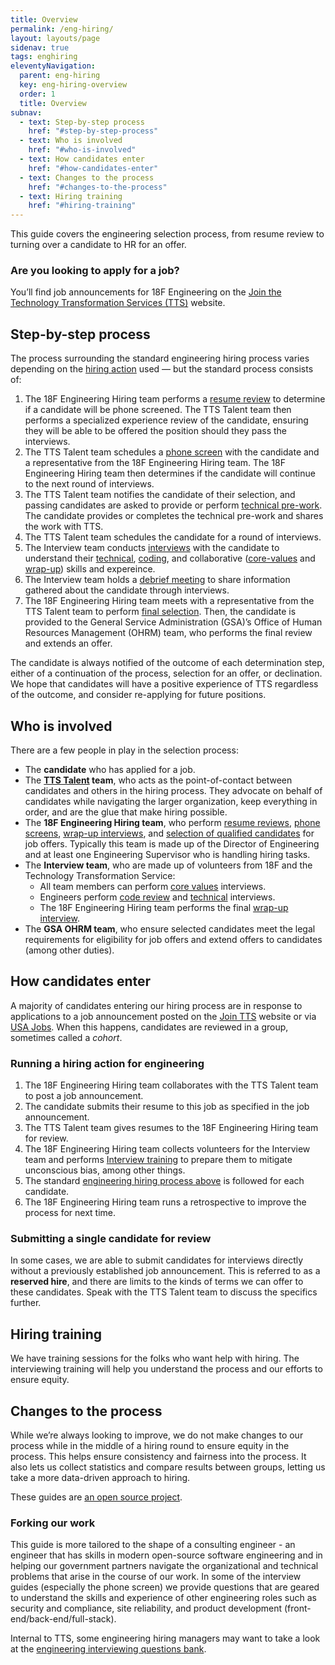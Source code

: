```yaml
---
title: Overview
permalink: /eng-hiring/
layout: layouts/page
sidenav: true
tags: enghiring
eleventyNavigation: 
  parent: eng-hiring
  key: eng-hiring-overview
  order: 1
  title: Overview
subnav:
  - text: Step-by-step process
    href: "#step-by-step-process"
  - text: Who is involved
    href: "#who-is-involved"
  - text: How candidates enter
    href: "#how-candidates-enter"
  - text: Changes to the process
    href: "#changes-to-the-process"
  - text: Hiring training
    href: "#hiring-training"
---
```


This guide covers the engineering selection process, from resume review to turning over a candidate to HR for an offer.

<div class="usa-alert usa-alert--info">
  <div class="usa-alert__body">
    <h3 class="usa-alert__heading">Are you looking to apply for a job?</h3>
    <p class="usa-alert__text">
      You’ll find job announcements for 18F Engineering on the <a href="https://join.tts.gsa.gov/">Join the Technology Transformation Services (TTS)</a> website.
    </p>
  </div>
</div>

## Step-by-step process

The process surrounding the standard engineering hiring process varies depending on the [hiring action](https://handbook.tts.gsa.gov/hiring/) used — but the standard process consists of:

1. The 18F Engineering Hiring team performs a [resume review][resume-review-guide] to determine if a candidate will be phone screened. The TTS Talent team then performs a specialized experience review of the candidate, ensuring they will be able to be offered the position should they pass the interviews.
1. The TTS Talent team schedules a [phone screen][phone-screen-guide] with the candidate and a representative from the 18F Engineering Hiring team. The 18F Engineering Hiring team then determines if the candidate will continue to the next round of interviews.
1. The TTS Talent team notifies the candidate of their selection, and passing candidates are asked to provide or perform [technical pre-work]({{site.baseurl}}/pre-work/). The candidate provides or completes the technical pre-work and shares the work with TTS.
1. The TTS Talent team schedules the candidate for a round of interviews.
2. The Interview team conducts [interviews][interview-guide] with the candidate to understand their [technical](https://eng-hiring.18f.gov/interviews/technical/), [coding](https://eng-hiring.18f.gov/interviews/code-review/), and collaborative ([core-values](https://eng-hiring.18f.gov/interviews/core-values/) and [wrap-up](https://eng-hiring.18f.gov/interviews/wrap-up/)) skills and expereince.
3. The Interview team holds a [debrief meeting][debrief-guide] to share information gathered about the candidate through interviews.
4. The 18F Engineering Hiring team meets with a representative from the TTS Talent team to perform [final selection][final-selection-guide]. Then, the candidate is provided to the General Service Administration (GSA)’s Office of Human Resources Management (OHRM) team, who performs the final review and extends an offer.

The candidate is always notified of the outcome of each determination step, either of a continuation of the process, selection for an offer, or declination. We hope that candidates will have a positive experience of TTS regardless of the outcome, and consider re-applying for future positions.

## Who is involved

There are a few people in play in the selection process:

- The **candidate** who has applied for a job.
- The **[TTS Talent](https://handbook.tts.gsa.gov/talent/) team**, who acts as the point-of-contact between candidates and others in the hiring process. They advocate on behalf of candidates while navigating the larger organization, keep everything in order, and are the glue that make hiring possible.
- The **18F Engineering Hiring team**, who perform [resume reviews][resume-review-guide], [phone screens][phone-screen-guide], [wrap-up interviews][wrap-up-interview-guide], and [selection of qualified candidates][final-selection-guide] for job offers. Typically this team is made up of the Director of Engineering and at least one Engineering Supervisor who is handling hiring tasks.
- The **Interview team**, who are made up of volunteers from 18F and the Technology Transformation Service:
    - All team members can perform [core values][core-values-interview-guide] interviews.
    - Engineers perform [code review][code-review-interview-guide] and [technical][technical-interview-guide] interviews.
    - The 18F Engineering Hiring team performs the final [wrap-up interview][wrap-up-interview-guide].
- The **GSA OHRM team**, who ensure selected candidates meet the legal requirements for eligibility for job offers and extend offers to candidates (among other duties).

## How candidates enter

A majority of candidates entering our hiring process are in response to applications to a job announcement posted on the [Join TTS](https://join.tts.gsa.gov/) website or via [USA Jobs](https://www.usajobs.gov). When this happens, candidates are reviewed in a group, sometimes called a *cohort*.

### Running a hiring action for engineering

1. The 18F Engineering Hiring team collaborates with the TTS Talent team to post a job announcement.
1. The candidate submits their resume to this job as specified in the job announcement.
1. The TTS Talent team gives resumes to the 18F Engineering Hiring team for review.
1. The 18F Engineering Hiring team collects volunteers for the Interview team and performs [Interview training](#hiring-training) to prepare them to mitigate unconscious bias, among other things.
1. The standard [engineering hiring process above](#step-by-step-process) is followed for each candidate.
1. The 18F Engineering Hiring team runs a retrospective to improve the process for next time.

### Submitting a single candidate for review

In some cases, we are able to submit candidates for interviews directly without a previously established job announcement. This is referred to as a **reserved hire**, and there are limits to the kinds of terms we can offer to these candidates. Speak with the TTS Talent team to discuss the specifics further.

## Hiring training

We have training sessions for the folks who want help with hiring. The interviewing training will help you understand the process and our efforts to ensure equity.

## Changes to the process

While we’re always looking to improve, we do not make changes to our process while in the middle of a hiring round to ensure equity in the process. This helps ensure consistency and fairness into the process. It also lets us collect statistics and compare results between groups, letting us take a more data-driven approach to hiring.

These guides are [an open source project](https://github.com/18F/eng-hiring).

### Forking our work

This guide is more tailored to the shape of a consulting engineer - an engineer that has skills in modern open-source software engineering and in helping our government partners navigate the organizational and technical problems that arise in the course of our work. In some of the interview guides (especially the phone screen) we provide questions that are geared to understand the skills and experience of other engineering roles such as security and compliance, site reliability, and product development (front-end/back-end/full-stack). 

Internal to TTS, some engineering hiring managers may want to take a look at the [engineering interviewing questions bank](https://docs.google.com/document/d/1oYmx_93-mq2QrqICCo8SNk8hHmnPPonPA1kg0vhy540/edit#).


[resume-review-guide]: {{site.baseurl}}/resume-review/
[phone-screen-guide]: {{site.baseurl}}/phone-screens/
[interview-guide]: {{site.baseurl}}/interviews/
[core-values-interview-guide]: {{site.baseurl}}/interviews/core-values/
[technical-interview-guide]: {{site.baseurl}}/interviews/technical/
[code-review-interview-guide]: {{site.baseurl}}/interviews/code-review/
[wrap-up-interview-guide]: {{site.baseurl}}/interviews/wrap-up/
[debrief-guide]: {{site.baseurl}}/debrief/
[final-selection-guide]: {{site.baseurl}}/selection/
